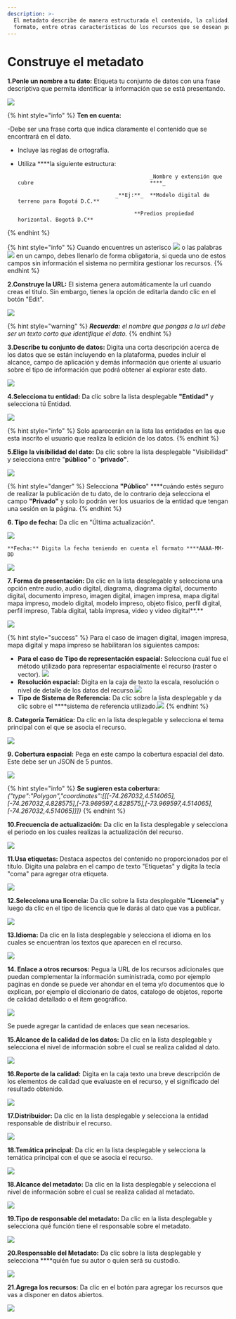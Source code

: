 ```yaml
---
description: >-
  El metadato describe de manera estructurada el contenido, la calidad, el
  formato, entre otras características de los recursos que se desean publicar.
---
```


# Construye el metadato

**1.Ponle un nombre a tu dato:** Etiqueta tu conjunto de datos con una frase descriptiva que permita identificar la información que se está presentando.

![](../../.gitbook/assets/image%20%2870%29.png)

{% hint style="info" %}
**Ten en cuenta:** 

-Debe ser una frase corta que indica claramente el contenido que se encontrará en el dato. 

- Incluye las reglas de ortografía.

- Utiliza ****la siguiente estructura:

                                                _Nombre y extensión que cubre                                     ****_

                                     _**Ej:**_  **Modelo digital de terreno para Bogotá D.C.**

                                           **Predios propiedad horizontal. Bogotá D.C**
{% endhint %}

{% hint style="info" %}
Cuando encuentres un asterisco ![](../../.gitbook/assets/38.png) o las palabras ![](../../.gitbook/assets/39.png) en un campo, debes llenarlo de forma obligatoria, si queda uno de estos campos sin información el sistema no permitira gestionar los recursos.
{% endhint %}

**2.Construye la URL:** El sistema genera automáticamente la url cuando creas el titulo. Sin embargo, tienes la opción de editarla dando clic en el botón "Edit".

![](../../.gitbook/assets/image%20%2850%29.png)

{% hint style="warning" %}
_**Recuerda:** el nombre que pongas a la url debe ser un texto corto que identifique el dato._
{% endhint %}

**3.Describe tu conjunto de datos:** Digita una corta descripción acerca de los datos que se están incluyendo en la plataforma, puedes incluir el alcance, campo de aplicación y demás información que oriente al usuario sobre el tipo de información que podrá obtener al explorar este dato.

![](../../.gitbook/assets/image%20%285%29.png)

**4.Selecciona tu entidad:** Da clic sobre la lista desplegable **"Entidad"** y selecciona tú Entidad.

![](../../.gitbook/assets/image%20%2867%29.png)

{% hint style="info" %}
Solo aparecerán en la lista las entidades en las que esta inscrito el usuario que realiza la edición de los datos.
{% endhint %}

**5.Elige la visibilidad del dato:** Da clic sobre la lista desplegable "Visibilidad" y selecciona entre "**público"** o "**privado"**. 

![](../../.gitbook/assets/image%20%28141%29.png)

{% hint style="danger" %}
Selecciona **"Público**" ****cuándo estés seguro de realizar la publicación de tu dato, de lo contrario deja selecciona el campo **"Privado"** y solo lo podrán ver los usuarios de la entidad que tengan una sesión en la página.
{% endhint %}

**6. Tipo de fecha:** Da clic en "Última actualización".

![](../../.gitbook/assets/34.png)

    **Fecha:** Digita la fecha teniendo en cuenta el formato ****AAAA-MM-DD

![](../../.gitbook/assets/image%20%2856%29.png)

**7. Forma de presentación:** Da clic en la lista desplegable y selecciona una opción entre audio, audio digital, diagrama, diagrama digital, documento digital, documento impreso, imagen digital, imagen impresa, mapa digital mapa impreso, modelo digital, modelo impreso, objeto físico, perfil digital, perfil impreso, Tabla digital, tabla impresa, video y video digital**.**

![](../../.gitbook/assets/image%20%2843%29.png)

{% hint style="success" %}
Para el caso de imagen digital, imagen impresa, mapa digital y mapa impreso se habilitaran los siguientes campos:

* **Para el caso de  Tipo de representación espacial:** Selecciona cuál fue el método utilizado para representar espacialmente el recurso \(raster o vector\).                           ![](../../.gitbook/assets/35.png)
* **Resolución espacial:** Digita en la caja de texto la escala, resolución o nivel de detalle de los datos del recurso.![](../../.gitbook/assets/image%20%282%29.png)
* **Tipo de Sistema de Referencia:** Da clic sobre la lista desplegable y da clic sobre el ****sistema de referencia utilizado.![](../../.gitbook/assets/image%20%28131%29.png)
{% endhint %}

**8. Categoría Temática:** Da clic en la lista desplegable y selecciona el tema principal con el que se asocia el recurso.

![](../../.gitbook/assets/image%20%2849%29.png)

**9. Cobertura espacial:** Pega en este campo la cobertura espacial del dato. Este debe ser un JSON de 5 puntos.

![](../../.gitbook/assets/image%20%28152%29.png)

{% hint style="info" %}
**Se sugieren esta cobertura:** _{"type":"Polygon","coordinates":\[\[\[-74.267032,4.514065\],\[-74.267032,4.828575\],\[-73.969597,4.828575\],\[-73.969597,4.514065\],\[-74.267032,4.514065\]\]\]}_
{% endhint %}

**10.Frecuencia de actualización:** Da clic en la lista desplegable y selecciona el periodo en los cuales realizas la actualización del recurso.

![](../../.gitbook/assets/image%20%2812%29.png)

**11.Usa etiquetas:**  Destaca aspectos del contenido no proporcionados por el título. Digita una palabra en el campo de texto "Etiquetas" y digita la tecla "coma" para agregar otra etiqueta.

![](../../.gitbook/assets/image%20%2893%29.png)

**12.Selecciona una licencia:** Da clic sobre la lista desplegable **"Licencia"** y luego da clic en el tipo de licencia que le darás al dato que vas a publicar.

![](../../.gitbook/assets/image%20%28118%29.png)

**13.Idioma:** Da clic en la lista desplegable y selecciona el idioma en los cuales se encuentran los textos que aparecen en el recurso.

![](../../.gitbook/assets/image%20%28108%29.png)

**14. Enlace a otros recursos:** Pegua la URL de los recursos adicionales que puedan complementar la información suministrada, como por ejemplo paginas en donde se puede ver ahondar en el tema y/o documentos que lo explican, por ejemplo el diccionario de datos, catalogo de objetos, reporte de calidad detallado o el ítem geográfico.  

![](../../.gitbook/assets/36.png)

Se puede agregar la cantidad de enlaces que sean necesarios.

**15.Alcance de la calidad de los datos:** Da clic en la lista desplegable y selecciona el nivel de información sobre el cual se realiza calidad al dato. 

![](../../.gitbook/assets/image%20%28114%29.png)

**16.Reporte de la calidad:** Digita en la caja texto una breve descripción de los elementos de calidad que evaluaste en el recurso, y el significado del resultado obtenido.

![](../../.gitbook/assets/image%20%2821%29.png)

**17.Distribuidor:** Da clic en la lista desplegable y selecciona la entidad responsable de distribuir el recurso.

![](../../.gitbook/assets/image%20%28122%29.png)

**18.Temática principal:** Da clic en la lista desplegable y selecciona la temática principal con el que se asocia el recurso.

![](../../.gitbook/assets/37.png)

**18.Alcance del metadato:** Da clic en la lista desplegable y selecciona el nivel de información sobre el cual se realiza calidad al metadato. 

![](../../.gitbook/assets/image%20%28114%29.png)

**19.Tipo de responsable del metadato:** Da clic en la lista desplegable y selecciona qué función tiene el responsable sobre el metadato.

![](../../.gitbook/assets/image%20%28115%29.png)

**20.Responsable del Metadato:** Da clic sobre la lista desplegable y selecciona ****quién fue su autor o quien será su custodio.

![](../../.gitbook/assets/image%20%28142%29.png)

**21.Agrega los recursos:** Da clic en el botón para agregar los recursos que vas a disponer en datos abiertos.  

![](../../.gitbook/assets/40.png)

